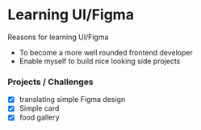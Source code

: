 # Learning UI/Figma

Reasons for learning UI/Figma

- To become a more well rounded frontend developer
- Enable myself to build nice looking side projects

### Projects / Challenges

- [x] translating simple Figma design
- [x] Simple card
- [x] food gallery

